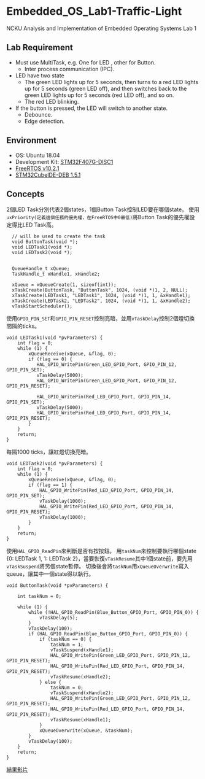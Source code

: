 # Embedded_OS_Lab1-Traffic-Light
NCKU Analysis and Implementation of Embedded Operating Systems Lab 1

## Lab Requirement

* Must use MultiTask, e.g.  One for LED ,  other for Button.
  * Inter process communication (IPC).
* LED have two state
  * The green LED lights up for 5 seconds, then turns to a red LED lights up for 5 seconds (green LED off), and then switches back to the green LED lights up for 5 seconds (red LED off), and so on.
  * The red LED blinking.
* If the button is pressed, the LED will switch to another state.
  * Debounce.
  * Edge detection.

## Environment

* OS: Ubuntu 18.04
* Development Kit: [STM32F407G-DISC1](https://www.st.com/en/evaluation-tools/stm32f4discovery.html)
* [FreeRTOS v10.2.1](https://github.com/FreeRTOS/FreeRTOS/tree/V10.2.1)
* [STM32CubeIDE-DEB 1.5.1](https://www.st.com/en/development-tools/stm32cubeide.html)

## Concepts

2個LED Task分別代表2個states，1個Button Task控制LED要在哪個state。
使用`uxPriority(定義這個任務的優先權，在FreeRTOS中0最低)`將Button Task的優先權設定得比LED Task高。
```c=
  // will be used to create the task
  void ButtonTask(void *);
  void LEDTask1(void *);
  void LEDTask2(void *);
  
  
  QueueHandle_t xQueue;
  TaskHandle_t xHandle1, xHandle2;
  
  xQueue = xQueueCreate(1, sizeof(int));
  xTaskCreate(ButtonTask, "ButtonTask", 1024, (void *)1, 2, NULL);
  xTaskCreate(LEDTask1, "LEDTask1", 1024, (void *)1, 1, &xHandle1);
  xTaskCreate(LEDTask2, "LEDTask2", 1024, (void *)1, 1, &xHandle2);
  vTaskStartScheduler();
```

使用`GPIO_PIN_SET`和`GPIO_PIN_RESET`控制亮暗，並用`vTaskDelay`控制2個燈切換間隔的ticks。
```c=
void LEDTask1(void *pvParameters) {
	int flag = 0;
    while (1) {
        xQueueReceive(xQueue, &flag, 0);
        if (flag == 0) {
 		   HAL_GPIO_WritePin(Green_LED_GPIO_Port, GPIO_PIN_12, GPIO_PIN_SET);
 		   vTaskDelay(5000);
 		   HAL_GPIO_WritePin(Green_LED_GPIO_Port, GPIO_PIN_12, GPIO_PIN_RESET);
 		   
           HAL_GPIO_WritePin(Red_LED_GPIO_Port, GPIO_PIN_14, GPIO_PIN_SET);
 		   vTaskDelay(5000);
 		   HAL_GPIO_WritePin(Red_LED_GPIO_Port, GPIO_PIN_14, GPIO_PIN_RESET);
        }
    }
    return;
}
```

每隔1000 ticks，讓紅燈切換亮暗。
```c=
void LEDTask2(void *pvParameters) {
	int flag = 0;
	while (1) {
		xQueueReceive(xQueue, &flag, 0);
		if (flag == 1) {
            HAL_GPIO_WritePin(Red_LED_GPIO_Port, GPIO_PIN_14, GPIO_PIN_SET);
			vTaskDelay(1000);
			HAL_GPIO_WritePin(Red_LED_GPIO_Port, GPIO_PIN_14, GPIO_PIN_RESET);
			vTaskDelay(1000);
		}
	}
    return;
}
```
使用`HAL_GPIO_ReadPin`來判斷是否有按按鈕。
用`taskNum`來控制要執行哪個state {0: LEDTask 1, 1: LEDTask 2}，當要恢復`vTaskResume`其中1個state前，要先用`vTaskSuspend`將另個state暫停。
切換後會將`taskNum`用`xQueueOverwrite`寫入queue，讓其中一個state得以執行。
```c=
void ButtonTask(void *pvParameters) {

	int taskNum = 0;

	while (1) {
		while (!HAL_GPIO_ReadPin(Blue_Button_GPIO_Port, GPIO_PIN_0)) {
			vTaskDelay(5);
		}
		vTaskDelay(100);
		if (HAL_GPIO_ReadPin(Blue_Button_GPIO_Port, GPIO_PIN_0)) {
			if (taskNum == 0) {
				taskNum = 1;
				vTaskSuspend(xHandle1);
				HAL_GPIO_WritePin(Green_LED_GPIO_Port, GPIO_PIN_12, GPIO_PIN_RESET);
				HAL_GPIO_WritePin(Red_LED_GPIO_Port, GPIO_PIN_14, GPIO_PIN_RESET);
				vTaskResume(xHandle2);
			} else {
				taskNum = 0;
				vTaskSuspend(xHandle2);
				HAL_GPIO_WritePin(Green_LED_GPIO_Port, GPIO_PIN_12, GPIO_PIN_RESET);
				HAL_GPIO_WritePin(Red_LED_GPIO_Port, GPIO_PIN_14, GPIO_PIN_RESET);
				vTaskResume(xHandle1);
			}
			xQueueOverwrite(xQueue, &taskNum);
		}
		vTaskDelay(100);
	}
    return;
}
```

[結果影片](https://imgur.com/8X6XUwc)
